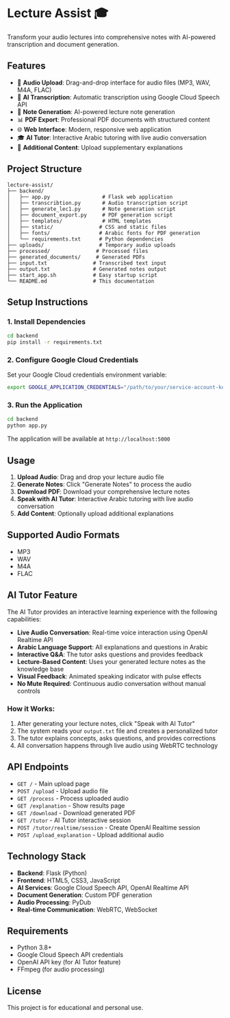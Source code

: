 # Lecture Assist 🎓

Transform your audio lectures into comprehensive notes with AI-powered transcription and document generation.

## Features

- 🎵 **Audio Upload**: Drag-and-drop interface for audio files (MP3, WAV, M4A, FLAC)
- 📝 **AI Transcription**: Automatic transcription using Google Cloud Speech API
- 📄 **Note Generation**: AI-powered lecture note generation
- 📊 **PDF Export**: Professional PDF documents with structured content
- 🌐 **Web Interface**: Modern, responsive web application
- 🎓 **AI Tutor**: Interactive Arabic tutoring with live audio conversation
- 🔄 **Additional Content**: Upload supplementary explanations

## Project Structure

```
lecture-assist/
├── backend/
│   ├── app.py                 # Flask web application
│   ├── transcribtion.py       # Audio transcription script
│   ├── generate_lec1.py       # Note generation script
│   ├── document_export.py     # PDF generation script
│   ├── templates/             # HTML templates
│   ├── static/               # CSS and static files
│   ├── fonts/                # Arabic fonts for PDF generation
│   └── requirements.txt      # Python dependencies
├── uploads/                  # Temporary audio uploads
├── processed/               # Processed files
├── generated_documents/     # Generated PDFs
├── input.txt               # Transcribed text input
├── output.txt              # Generated notes output
├── start_app.sh            # Easy startup script
└── README.md               # This documentation
```

## Setup Instructions

### 1. Install Dependencies

```bash
cd backend
pip install -r requirements.txt
```

### 2. Configure Google Cloud Credentials

Set your Google Cloud credentials environment variable:

```bash
export GOOGLE_APPLICATION_CREDENTIALS="/path/to/your/service-account-key.json"
```

### 3. Run the Application

```bash
cd backend
python app.py
```

The application will be available at `http://localhost:5000`

## Usage

1. **Upload Audio**: Drag and drop your lecture audio file
2. **Generate Notes**: Click "Generate Notes" to process the audio
3. **Download PDF**: Download your comprehensive lecture notes
4. **Speak with AI Tutor**: Interactive Arabic tutoring with live audio conversation
5. **Add Content**: Optionally upload additional explanations

## Supported Audio Formats

- MP3
- WAV
- M4A
- FLAC

## AI Tutor Feature

The AI Tutor provides an interactive learning experience with the following capabilities:

- **Live Audio Conversation**: Real-time voice interaction using OpenAI Realtime API
- **Arabic Language Support**: All explanations and questions in Arabic
- **Interactive Q&A**: The tutor asks questions and provides feedback
- **Lecture-Based Content**: Uses your generated lecture notes as the knowledge base
- **Visual Feedback**: Animated speaking indicator with pulse effects
- **No Mute Required**: Continuous audio conversation without manual controls

### How it Works:
1. After generating your lecture notes, click "Speak with AI Tutor"
2. The system reads your `output.txt` file and creates a personalized tutor
3. The tutor explains concepts, asks questions, and provides corrections
4. All conversation happens through live audio using WebRTC technology

## API Endpoints

- `GET /` - Main upload page
- `POST /upload` - Upload audio file
- `GET /process` - Process uploaded audio
- `GET /explanation` - Show results page
- `GET /download` - Download generated PDF
- `GET /tutor` - AI Tutor interactive session
- `POST /tutor/realtime/session` - Create OpenAI Realtime session
- `POST /upload_explanation` - Upload additional audio

## Technology Stack

- **Backend**: Flask (Python)
- **Frontend**: HTML5, CSS3, JavaScript
- **AI Services**: Google Cloud Speech API, OpenAI Realtime API
- **Document Generation**: Custom PDF generation
- **Audio Processing**: PyDub
- **Real-time Communication**: WebRTC, WebSocket

## Requirements

- Python 3.8+
- Google Cloud Speech API credentials
- OpenAI API key (for AI Tutor feature)
- FFmpeg (for audio processing)

## License

This project is for educational and personal use.
